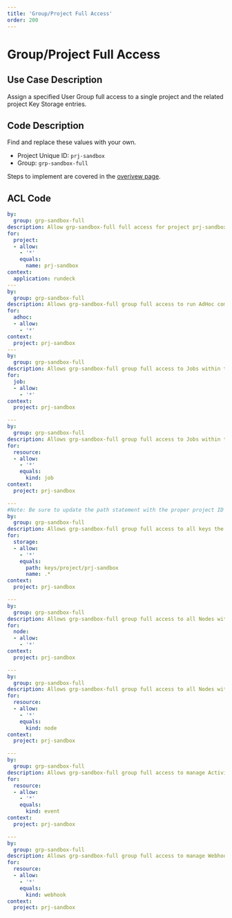 ```yaml
---
title: 'Group/Project Full Access'
order: 200
---
```


# Group/Project Full Access

## Use Case Description

Assign a specified User Group full access to a single project and the related project Key Storage entries.

## Code Description
Find and replace these values with your own.
- Project Unique ID: `prj-sandbox`
- Group: `grp-sandbox-full`

Steps to implement are covered in the [overivew page](index.md).

## ACL Code
``` yaml
by:
  group: grp-sandbox-full
description: Allow grp-sandbox-full full access for project prj-sandbox.
for:
  project:
  - allow:
    - '*'
    equals:
      name: prj-sandbox
context:
  application: rundeck
---
by:
  group: grp-sandbox-full
description: Allows grp-sandbox-full group full access to run AdHoc commands within the prj-sandbox project.
for:
  adhoc:
  - allow:
    - '*'
context:
  project: prj-sandbox
---
by:
  group: grp-sandbox-full
description: Allows grp-sandbox-full group full access to Jobs within the prj-sandbox project.
for:
  job:
  - allow:
    - '*'
context:
  project: prj-sandbox

---
by:
  group: grp-sandbox-full
description: Allows grp-sandbox-full group full access to Jobs within the prj-sandbox project.
for:
  resource:
  - allow:
    - '*'
    equals:
      kind: job
context:
  project: prj-sandbox

---
#Note: Be sure to update the path statement with the proper project ID along with the context/project entry.
by:
  group: grp-sandbox-full
description: Allows grp-sandbox-full group full access to all keys the Project specific Key Storage section.
for:
  storage:
  - allow:
    - '*'
    equals:
      path: keys/project/prj-sandbox
      name: .*
context:
  project: prj-sandbox

---
by:
  group: grp-sandbox-full
description: Allows grp-sandbox-full group full access to all Nodes within the prj-sandbox project.
for:
  node:
  - allow:
    - '*'
context:
  project: prj-sandbox

---
by:
  group: grp-sandbox-full
description: Allows grp-sandbox-full group full access to all Nodes within the prj-sandbox project.
for:
  resource:
  - allow:
    - '*'
    equals:
      kind: node
context:
  project: prj-sandbox

---
by:
  group: grp-sandbox-full
description: Allows grp-sandbox-full group full access to manage Activity entries within the prj-sandbox project.
for:
  resource:
  - allow:
    - '*'
    equals:
      kind: event
context:
  project: prj-sandbox

---
by:
  group: grp-sandbox-full
description: Allows grp-sandbox-full group full access to manage Webhook entries within the prj-sandbox project.
for:
  resource:
  - allow:
    - '*'
    equals:
      kind: webhook
context:
  project: prj-sandbox

```